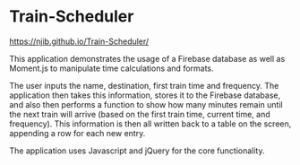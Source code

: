 # Train-Scheduler 
https://njib.github.io/Train-Scheduler/

This application demonstrates the usage of a Firebase database as well as Moment.js to manipulate time calculations and formats.

The user inputs the name, destination, first train time and frequency.  The application then takes this information, stores it to the Firebase database, and also then performs a function to show how many minutes remain until the next train will arrive (based on the first train time, current time, and frequency).  This information is then all written back to a table on the screen, appending a row for each new entry.

The application uses Javascript and jQuery for the core functionality.
